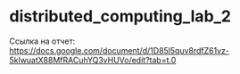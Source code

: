 # distributed_computing_lab_2

Ссылка на отчет: https://docs.google.com/document/d/1D85l5quv8rdfZ61vz-5klwuatX88MfRACuhYQ3vHUVo/edit?tab=t.0
